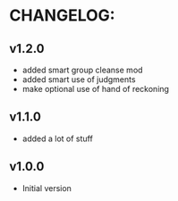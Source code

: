 # CHANGELOG:
## v1.2.0
- added smart group cleanse mod
- added smart use of judgments
- make optional use of hand of reckoning
## v1.1.0
- added a lot of stuff
## v1.0.0
- Initial version